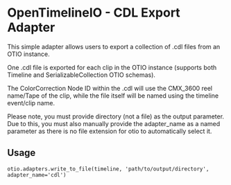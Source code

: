 # OpenTimelineIO - CDL Export Adapter
This simple adapter allows users to export a collection of .cdl files
from an OTIO instance. 

One .cdl file is exported for each clip in the OTIO instance 
(supports both Timeline and SerializableCollection OTIO schemas).

The ColorCorrection Node ID within the .cdl will use the
CMX_3600 reel name/Tape of the clip, while the file itself will be named
using the timeline event/clip name.

Please note, you must provide directory (not a file) as the output parameter.\
Due to this, you must also manually provide the adapter_name as a named
parameter as there is no file extension for otio to automatically select it.

## Usage
`otio.adapters.write_to_file(timeline, 'path/to/output/directory', adapter_name='cdl')`